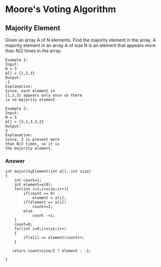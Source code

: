 # Moore's Voting Algorithm

## Majority Element
Given an array A of N elements. Find the majority element in the array. A majority element in an array A of size N is an element that appears more than N/2 times in the array.

```
Example 1:
Input:
N = 3 
A[] = {1,2,3} 
Output:
-1
Explanation:
Since, each element in 
{1,2,3} appears only once so there 
is no majority element.

Example 2:
Input:
N = 5 
A[] = {3,1,3,3,2} 
Output:
3
Explanation:
Since, 3 is present more
than N/2 times, so it is 
the majority element.
```

### Answer
```
int majorityElement(int a[], int size)
{
    int count=1;
    int element=a[0];
    for(int i=1;i<size;i++){
        if(count == 0)
            element = a[i];
        if(element == a[i])
            count+=1;
        else 
            count -=1;
    }
    count=0;
    for(int i=0;i<size;i++)
    {
        if(a[i] == element)count++;
    }
    
   return count>size/2 ? element : -1;
    
}

```